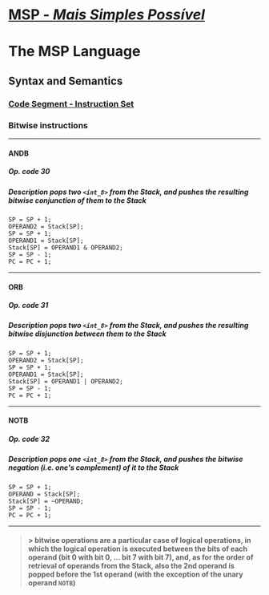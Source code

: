 # [MSP - *Mais Simples Possível*](table-of-contents.md)

# The MSP Language

## Syntax and Semantics

### [Code Segment - Instruction Set](code-segment-instruction-set.md)

### Bitwise instructions

---

#### **ANDB**

##### **Op. code** 30

##### **Description** pops two `<int_8>` from the Stack, and pushes the resulting bitwise conjunction of them to the Stack

```text
SP = SP + 1;
OPERAND2 = Stack[SP];
SP = SP + 1;
OPERAND1 = Stack[SP];
Stack[SP] = OPERAND1 & OPERAND2;
SP = SP - 1;
PC = PC + 1;
```

---

#### **ORB**

##### **Op. code** 31

##### **Description** pops two `<int_8>` from the Stack, and pushes the resulting bitwise disjunction between them to the Stack

```text
SP = SP + 1;
OPERAND2 = Stack[SP];
SP = SP + 1;
OPERAND1 = Stack[SP];
Stack[SP] = OPERAND1 | OPERAND2;
SP = SP - 1;
PC = PC + 1;
```

---

#### **NOTB**

##### **Op. code** 32

##### **Description** pops one `<int_8>` from the Stack, and pushes the bitwise negation (i.e. one's complement) of it to the Stack

```text
SP = SP + 1;
OPERAND = Stack[SP];
Stack[SP] = ~OPERAND;
SP = SP - 1;
PC = PC + 1;
```

---

> #### &gt; bitwise operations are a particular case of logical operations, in which the logical operation is executed between the bits of each operand (bit 0 with bit 0, ... bit 7 with bit 7), and, as for the order of retrieval of operands from the Stack, also the 2nd operand is popped before the 1st operand (with the exception of the unary operand `NOTB`)
